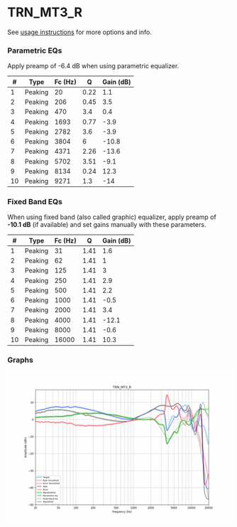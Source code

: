 # TRN_MT3_R
See [usage instructions](https://github.com/jaakkopasanen/AutoEq#usage) for more options and info.

### Parametric EQs
Apply preamp of -6.4 dB when using parametric equalizer.

|   # | Type    |   Fc (Hz) |    Q |   Gain (dB) |
|-----|---------|-----------|------|-------------|
|   1 | Peaking |        20 | 0.22 |         1.1 |
|   2 | Peaking |       206 | 0.45 |         3.5 |
|   3 | Peaking |       470 | 3.4  |         0.4 |
|   4 | Peaking |      1693 | 0.77 |        -3.9 |
|   5 | Peaking |      2782 | 3.6  |        -3.9 |
|   6 | Peaking |      3804 | 6    |       -10.8 |
|   7 | Peaking |      4371 | 2.26 |       -13.6 |
|   8 | Peaking |      5702 | 3.51 |        -9.1 |
|   9 | Peaking |      8134 | 0.24 |        12.3 |
|  10 | Peaking |      9271 | 1.3  |       -14   |

### Fixed Band EQs
When using fixed band (also called graphic) equalizer, apply preamp of **-10.1 dB** (if available) and set gains manually with these parameters.

|   # | Type    |   Fc (Hz) |    Q |   Gain (dB) |
|-----|---------|-----------|------|-------------|
|   1 | Peaking |        31 | 1.41 |         1.6 |
|   2 | Peaking |        62 | 1.41 |         1   |
|   3 | Peaking |       125 | 1.41 |         3   |
|   4 | Peaking |       250 | 1.41 |         2.9 |
|   5 | Peaking |       500 | 1.41 |         2.2 |
|   6 | Peaking |      1000 | 1.41 |        -0.5 |
|   7 | Peaking |      2000 | 1.41 |         3.4 |
|   8 | Peaking |      4000 | 1.41 |       -12.1 |
|   9 | Peaking |      8000 | 1.41 |        -0.6 |
|  10 | Peaking |     16000 | 1.41 |        10.3 |

### Graphs
![](./TRN_MT3_R.png)
